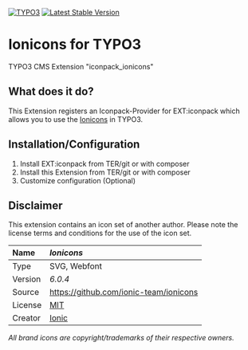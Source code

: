 [![TYPO3](https://img.shields.io/badge/TYPO3-iconpack-%23f49700?style=for-the-badge)](https://extensions.typo3.org/extension/iconpack/)
[![Latest Stable Version](https://img.shields.io/packagist/v/quellenform/t3x-iconpack-ionicons?style=for-the-badge)](https://packagist.org/packages/quellenform/t3x-iconpack-ionicons)

# Ionicons for TYPO3

TYPO3 CMS Extension "iconpack_ionicons"


## What does it do?

This Extension registers an Iconpack-Provider for EXT:iconpack which allows you to use the [Ionicons](https://github.com/ionic-team/ionicons) in TYPO3.


## Installation/Configuration

1. Install EXT:iconpack from TER/git or with composer
2. Install this Extension from TER/git or with composer
3. Customize configuration (Optional)


## Disclaimer

This extension contains an icon set of another author. Please note the license terms and conditions for the use of the icon set.

| Name    | *Ionicons*                                            |
| :------ | :---------------------------------------------------- |
| Type    | SVG, Webfont                                          |
| Version | *6.0.4*                                               |
| Source  | https://github.com/ionic-team/ionicons                |
| License | [MIT](https://opensource.org/licenses/MIT)            |
| Creator | [Ionic](https://ionicframework.com/docs/v3/ionicons/) |

*All brand icons are copyright/trademarks of their respective owners.*
